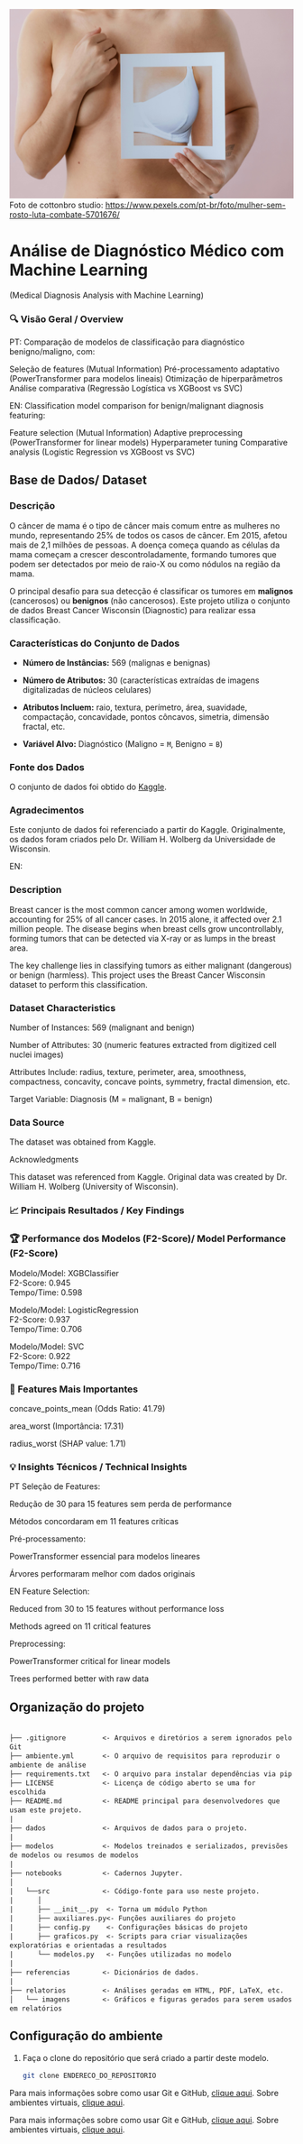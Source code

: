 ![Imagem](relatorios/imagens/pexels-cottonbro-5701676.jpg)
Foto de cottonbro studio: https://www.pexels.com/pt-br/foto/mulher-sem-rosto-luta-combate-5701676/

# Análise de Diagnóstico Médico com Machine Learning
(Medical Diagnosis Analysis with Machine Learning)

### 🔍 Visão Geral / Overview
PT: Comparação de modelos de classificação para diagnóstico benigno/maligno, com:

Seleção de features (Mutual Information)
Pré-processamento adaptativo (PowerTransformer para modelos lineais)
Otimização de hiperparâmetros
Análise comparativa (Regressão Logística vs XGBoost vs SVC)

EN: Classification model comparison for benign/malignant diagnosis featuring:

Feature selection (Mutual Information)
Adaptive preprocessing (PowerTransformer for linear models)
Hyperparameter tuning
Comparative analysis (Logistic Regression vs XGBoost vs SVC)

## Base de Dados/ Dataset

### Descrição
O câncer de mama é o tipo de câncer mais comum entre as mulheres no mundo, representando 25% de todos os casos de câncer. Em 2015, afetou mais de 2,1 milhões de pessoas. A doença começa quando as células da mama começam a crescer descontroladamente, formando tumores que podem ser detectados por meio de raio-X ou como nódulos na região da mama.

O principal desafio para sua detecção é classificar os tumores em **malignos** (cancerosos) ou **benignos** (não cancerosos). Este projeto utiliza o conjunto de dados Breast Cancer Wisconsin (Diagnostic) para realizar essa classificação.

### Características do Conjunto de Dados
- **Número de Instâncias:** 569 (malignas e benignas)
  
- **Número de Atributos:** 30 (características extraídas de imagens digitalizadas de núcleos celulares)
  
- **Atributos Incluem:** raio, textura, perímetro, área, suavidade, compactação, concavidade, pontos côncavos, simetria, dimensão fractal, etc.
  
- **Variável Alvo:** Diagnóstico (Maligno = `M`, Benigno = `B`)

### Fonte dos Dados
O conjunto de dados foi obtido do [Kaggle](https://www.kaggle.com/datasets/yasserh/breast-cancer-dataset/data).

### Agradecimentos
Este conjunto de dados foi referenciado a partir do Kaggle. Originalmente, os dados foram criados pelo Dr. William H. Wolberg da Universidade de Wisconsin.

EN: 
### Description
Breast cancer is the most common cancer among women worldwide, accounting for 25% of all cancer cases. In 2015 alone, it affected over 2.1 million people. The disease begins when breast cells grow uncontrollably, forming tumors that can be detected via X-ray or as lumps in the breast area.

The key challenge lies in classifying tumors as either malignant (dangerous) or benign (harmless). This project uses the Breast Cancer Wisconsin dataset to perform this classification.

### Dataset Characteristics

Number of Instances: 569 (malignant and benign)

Number of Attributes: 30 (numeric features extracted from digitized cell nuclei images)

Attributes Include: radius, texture, perimeter, area, smoothness, compactness, concavity, concave points, symmetry, fractal dimension, etc.

Target Variable: Diagnosis (M = malignant, B = benign)

### Data Source

The dataset was obtained from Kaggle.

Acknowledgments

This dataset was referenced from Kaggle. Original data was created by Dr. William H. Wolberg (University of Wisconsin).

### 📈 Principais Resultados / Key Findings

### 🏆 Performance dos Modelos (F2-Score)/ Model Performance (F2-Score)

Modelo/Model: XGBClassifier	    
F2-Score: 0.945	      
Tempo/Time: 0.598

Modelo/Model: LogisticRegression	
F2-Score: 0.937	      
Tempo/Time: 0.706

Modelo/Model: SVC	                
F2-Score: 0.922	     
Tempo/Time: 0.716

### 🔑 Features Mais Importantes

concave_points_mean (Odds Ratio: 41.79)

area_worst (Importância: 17.31)

radius_worst (SHAP value: 1.71)

### 💡 Insights Técnicos / Technical Insights

PT
Seleção de Features:

Redução de 30 para 15 features sem perda de performance

Métodos concordaram em 11 features críticas

Pré-processamento:

PowerTransformer essencial para modelos lineares

Árvores performaram melhor com dados originais

EN
Feature Selection:

Reduced from 30 to 15 features without performance loss

Methods agreed on 11 critical features

Preprocessing:

PowerTransformer critical for linear models

Trees performed better with raw data


## Organização do projeto

```

├── .gitignore         <- Arquivos e diretórios a serem ignorados pelo Git
├── ambiente.yml       <- O arquivo de requisitos para reproduzir o ambiente de análise
├── requirements.txt   <- O arquivo para instalar dependências via pip
├── LICENSE            <- Licença de código aberto se uma for escolhida
├── README.md          <- README principal para desenvolvedores que usam este projeto.
|
├── dados              <- Arquivos de dados para o projeto.
|
├── modelos            <- Modelos treinados e serializados, previsões de modelos ou resumos de modelos
|
├── notebooks          <- Cadernos Jupyter.
│
|   └──src             <- Código-fonte para uso neste projeto.
|      │
|      ├── __init__.py  <- Torna um módulo Python
|      ├── auxiliares.py<- Funções auxiliares do projeto
|      ├── config.py    <- Configurações básicas do projeto
|      ├── graficos.py  <- Scripts para criar visualizações exploratórias e orientadas a resultados
|      └── modelos.py   <- Funções utilizadas no modelo
|
├── referencias        <- Dicionários de dados.
|
├── relatorios         <- Análises geradas em HTML, PDF, LaTeX, etc.
│   └── imagens        <- Gráficos e figuras gerados para serem usados em relatórios
```

## Configuração do ambiente

1. Faça o clone do repositório que será criado a partir deste modelo.

    ```bash
    git clone ENDERECO_DO_REPOSITORIO
    ```
Para mais informações sobre como usar Git e GitHub, [clique aqui](https://cienciaprogramada.com.br/2021/09/guia-definitivo-git-github/). Sobre ambientes virtuais, [clique aqui](https://cienciaprogramada.com.br/2020/08/ambiente-virtual-projeto-python/).


Para mais informações sobre como usar Git e GitHub, [clique aqui](https://cienciaprogramada.com.br/2021/09/guia-definitivo-git-github/). Sobre ambientes virtuais, [clique aqui](https://cienciaprogramada.com.br/2020/08/ambiente-virtual-projeto-python/).


